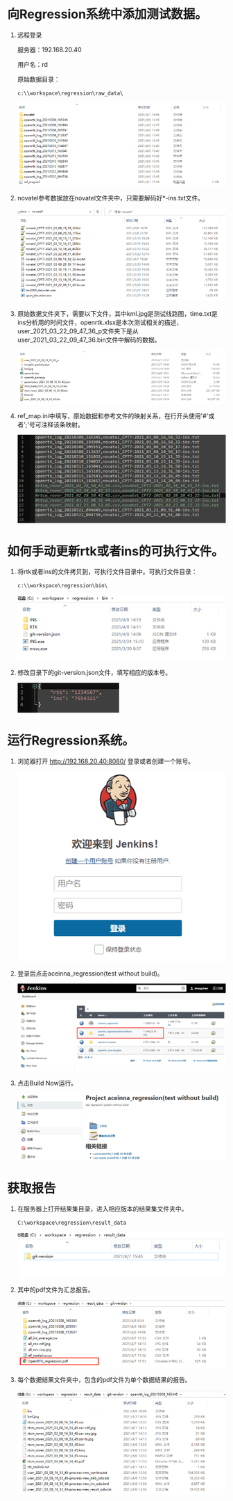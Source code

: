 # 向Regression系统中添加测试数据。

1. 远程登录

    服务器：192.168.20.40

    用户名：rd

    原始数据目录：
    ```
    c:\\workspace\regression\raw_data\
    ```
    ![](./img/1.png)

2. novatel参考数据放在novatel文件夹中，只需要解码好*-ins.txt文件。

    ![](./img/2.png)

3. 原始数据文件夹下，需要以下文件，其中kml.jpg是测试线路图，time.txt是ins分析用的时间文件，openrtk.xlsx是本次测试相关的描述，user_2021_03_22_09_47_36_p文件夹下是从user_2021_03_22_09_47_36.bin文件中解码的数据。

    ![](./img/3.png)

4. ref_map.ini中填写，原始数据和参考文件的映射关系，在行开头使用'#'或者';'号可注释该条映射。

    ![](./img/4.png)

# 如何手动更新rtk或者ins的可执行文件。

1. 将rtk或者ins的文件拷贝到，可执行文件目录中。可执行文件目录：
    ```
    c:\\workspace\regression\bin\
    ```

    ![](./img/11.png)

2. 修改目录下的git-version.json文件，填写相应的版本号。

    ![](./img/12.png)

# 运行Regression系统。

1. 浏览器打开 http://192.168.20.40:8080/ 登录或者创建一个账号。

    ![](./img/5.png)

2. 登录后点击aceinna_regression(test without build)。

    ![](./img/6.png)

3. 点击Build Now运行。

    ![](./img/7.png)

# 获取报告

1. 在服务器上打开结果集目录，进入相应版本的结果集文件夹中。
    ```
    C:\workspace\regression\result_data
    ```
    ![](./img/8.png)
    
2. 其中的pdf文件为汇总报告。

    ![](./img/9.png)

2. 每个数据结果文件夹中，包含的pdf文件为单个数据结果的报告。

    ![](./img/10.png)